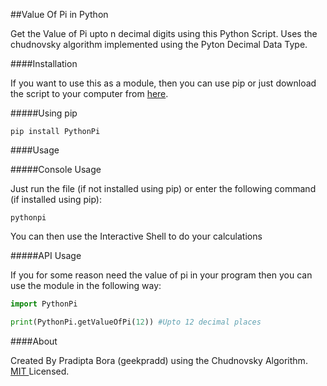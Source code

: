 ##Value Of Pi in Python

Get the Value of Pi upto n decimal digits using this Python Script. Uses the chudnovsky algorithm implemented using the Pyton Decimal Data Type.

####Installation

If you want to use this as a module, then you can use pip or just download the script to your computer from <a href="">here</a>.

#####Using pip

```
pip install PythonPi
```

####Usage

#####Console Usage

Just run the file (if not installed using pip) or enter the following command (if installed using pip):

```
pythonpi
```

You can then use the Interactive Shell to do your calculations

#####API Usage

If you for some reason need the value of pi in your program then you can use the module in the following way:

```python
import PythonPi

print(PythonPi.getValueOfPi(12)) #Upto 12 decimal places
```

####About

Created By Pradipta Bora (geekpradd) using the Chudnovsky Algorithm. <a href="http://opensource.org/licenses/MIT">MIT </a> Licensed.
